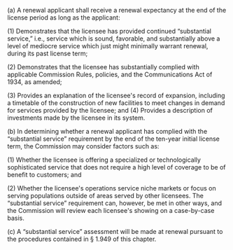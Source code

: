 (a) A renewal applicant shall receive a renewal expectancy at the end of the license period as long as the applicant:

(1) Demonstrates that the licensee has provided continued “substantial service,” i.e., service which is sound, favorable, and substantially above a level of mediocre service which just might minimally warrant renewal, during its past license term;

(2) Demonstrates that the licensee has substantially complied with applicable Commission Rules, policies, and the Communications Act of 1934, as amended;

(3) Provides an explanation of the licensee's record of expansion, including a timetable of the construction of new facilities to meet changes in demand for services provided by the licensee; and (4) Provides a description of investments made by the licensee in its system.
                                    

(b) In determining whether a renewal applicant has complied with the “substantial service” requirement by the end of the ten-year initial license term, the Commission may consider factors such as:

(1) Whether the licensee is offering a specialized or technologically sophisticated service that does not require a high level of coverage to be of benefit to customers; and

(2) Whether the licensee's operations service niche markets or focus on serving populations outside of areas served by other licensees. The “substantial service” requirement can, however, be met in other ways, and the Commission will review each licensee's showing on a case-by-case basis.

(c) A “substantial service” assessment will be made at renewal pursuant to the procedures contained in § 1.949 of this chapter.

